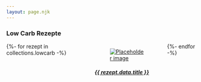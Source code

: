 ```yaml
---
layout: page.njk
---
```


<h3 class="title is-3">Low Carb Rezepte</h3>

<div class="columns is-multiline">
{%- for rezept in collections.lowcarb -%}
  <div class="column is-one-third">
    <a href="{{ rezept.url | url }}">
      <div class="card">
        <div class="card-image">
          <figure class="image">
            <img class="teaser" src="{{ rezept.url | url }}{{ rezept.data.picture }}" alt="Placeholder image">
          </figure>
        </div>
        <div class="card-content">
          <h5 class="subtitle is-5">{{ rezept.data.title }}</h5>
        </div>
      </div>
    </a>
  </div>
{%- endfor -%}
</div><!-- columns -->